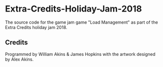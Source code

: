 # Extra-Credits-Holiday-Jam-2018
The source code for the game jam game "Load Management" as part of the Extra Credits holiday jam 2018.

## Credits
Programmed by William Akins & James Hopkins with the artwork designed by Alex Akins.
